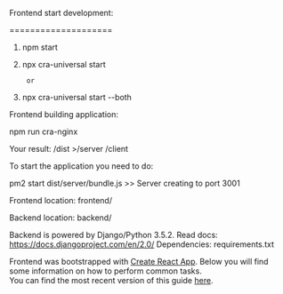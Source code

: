 Frontend start development: 

====================

1. npm start 

2. npx cra-universal start
   
        or

1. npx cra-universal start --both


Frontend building application:

npm run cra-nginx



Your result:
   /dist
      >/server
      /client



To start the application you need to do:

   pm2 start dist/server/bundle.js >> Server creating to port 3001



Frontend location:
frontend/

Backend location:
backend/

Backend is powered by Django/Python 3.5.2.
Read docs: https://docs.djangoproject.com/en/2.0/
Dependencies: requirements.txt


Frontend was bootstrapped with [Create React App](https://github.com/facebookincubator/create-react-app).
Below you will find some information on how to perform common tasks.<br>
You can find the most recent version of this guide [here](https://github.com/facebookincubator/create-react-app/blob/master/packages/react-scripts/template/README.md).

